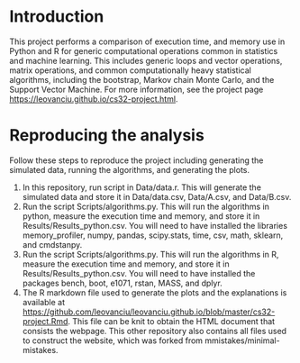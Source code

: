 # Introduction
This project performs a comparison of execution time, and memory use in Python and R for generic computational operations common in statistics and machine learning. This includes generic loops and vector operations, matrix operations, and common computationally heavy statistical algorithms, including the bootstrap, Markov chain Monte Carlo, and the Support Vector Machine. For more information, see the project page https://leovanciu.github.io/cs32-project.html.

# Reproducing the analysis
Follow these steps to reproduce the project including generating the simulated data, running the algorithms, and generating the plots.
1) In this repository, run script in Data/data.r. This will generate the simulated data and store it in Data/data.csv, Data/A.csv, and Data/B.csv.
2) Run the script Scripts/algorithms.py. This will run the algorithms in python, measure the execution time and memory, and store it in Results/Results_python.csv. You will need to have installed the libraries memory_profiler, numpy, pandas, scipy.stats, time, csv, math, sklearn, and cmdstanpy.
3) Run the script Scripts/algorithms.py. This will run the algorithms in R, measure the execution time and memory, and store it in Results/Results_python.csv. You will need to have installed the packages bench, boot, e1071, rstan, MASS, and dplyr.
4) The R markdown file used to generate the plots and the explanations is available at https://github.com/leovanciu/leovanciu.github.io/blob/master/cs32-project.Rmd. This file can be knit to obtain the HTML document that consists the webpage. This other repository also contains all files used to construct the website, which was forked from mmistakes/minimal-mistakes.
